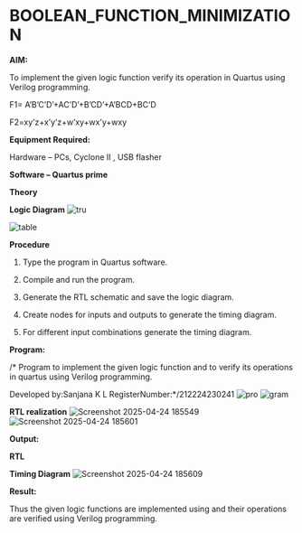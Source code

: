 # BOOLEAN_FUNCTION_MINIMIZATION

**AIM:**

To implement the given logic function verify its operation in Quartus using Verilog programming.

F1= A’B’C’D’+AC’D’+B’CD’+A’BCD+BC’D 

F2=xy’z+x’y’z+w’xy+wx’y+wxy

**Equipment Required:**

Hardware – PCs, Cyclone II , USB flasher

**Software – Quartus prime**

**Theory**

**Logic Diagram**
![tru](https://github.com/user-attachments/assets/5af831b5-9a13-4e97-9283-d61482725995)

![table](https://github.com/user-attachments/assets/2e6d7e94-0fcf-4a64-b0ba-11dbc415c80f)


**Procedure**

1.	Type the program in Quartus software.

2.	Compile and run the program.

3.	Generate the RTL schematic and save the logic diagram.

4.	Create nodes for inputs and outputs to generate the timing diagram.

5.	For different input combinations generate the timing diagram.


**Program:**

/* Program to implement the given logic function and to verify its operations in quartus using Verilog programming. 

Developed by:Sanjana K L RegisterNumber:*/212224230241
![pro](https://github.com/user-attachments/assets/cde3304d-500a-4c32-95ab-ed3387b2db11)
![gram](https://github.com/user-attachments/assets/7a894cfa-9667-4fcd-9e66-e6ef52ca1782)




**RTL realization**
![Screenshot 2025-04-24 185549](https://github.com/user-attachments/assets/b501d8b3-ff02-4e62-9e97-6dc150c98a4f)
![Screenshot 2025-04-24 185601](https://github.com/user-attachments/assets/8a862895-9a8c-4eaa-a5d6-5f6cc70cf500)



**Output:**

**RTL**

**Timing Diagram**
![Screenshot 2025-04-24 185609](https://github.com/user-attachments/assets/f3e22f2f-cb42-4019-af61-e429a666ccf5)

**Result:**

Thus the given logic functions are implemented using and their operations are verified using Verilog programming.

